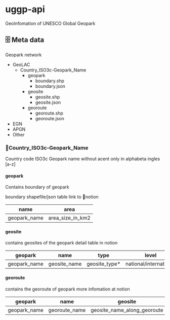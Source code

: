 # uggp-api

GeoInfomation of UNESCO Global Geopark

## 🗄️ Meta data

Geopark network

- GeoLAC
  - Country_ISO3c-Geopark_Name
    - geopark
      - boundary.shp
      - boundary.json
    - geosite
      - geosite.shp
      - geosite.json
    - georoute
      - georoute.shp
      - georoute.json
- EGN
- APGN
- Other

### 📁Country_ISO3c-Geopark_Name

Country code ISO3c
Geopark name without acent only in alphabeta ingles [a-z]

#### geopark

Contains boundary of geopark

boundary shapefile/json table
link to 📓notion 

|     name   |       area     |
|------------|----------------|
|geopark_name|area_size_in_km2|


#### geosite

contains geosites of the geopark
detail table in notion

|   geopark  |    name    |     type    |          level       |
|------------|------------|-------------|----------------------|
|geopark_name|geosite_name|geosite_type*|national/international|

#### georoute

contains the georoute of geopark
more infomation at notion

|   geopark  |     name    |          geosite          |
|------------|-------------|---------------------------|
|geopark_name|georoute_name|geosite_name_along_georoute|